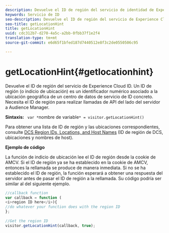 ```yaml
---
description: Devuelve el ID de región del servicio de identidad de Experience Cloud. Un ID de región (o indicio de ubicación) es un identificador numérico asociado a la ubicación geográfica de un centro de datos de servicio de ID concreto. Necesita el ID de región para realizar llamadas de API del lado del servidor a Audience Manager.
keywords: Servicio de ID
seo-description: Devuelve el ID de región del servicio de Experience Cloud ID. Un ID de región (o indicio de ubicación) es un identificador numérico asociado a la ubicación geográfica de un centro de datos de servicio de ID concreto. Necesita el ID de región para realizar llamadas de API del lado del servidor a Audience Manager.
seo-title: getLocationHint
title: getLocationHint
uuid: cdc312b7-d270-4a5c-a2bb-0fbb37f1e2f4
translation-type: tm+mt
source-git-commit: e6d65f1bfed187d7440512e8f3c2de0550506c95

---
```



# getLocationHint{#getlocationhint}

Devuelve el ID de región del servicio de Experience Cloud ID. Un ID de región (o indicio de ubicación) es un identificador numérico asociado a la ubicación geográfica de un centro de datos de servicio de ID concreto. Necesita el ID de región para realizar llamadas de API del lado del servidor a Audience Manager.

**Sintaxis:** ` var *`nombre de variable`* = visitor.getLocationHint()`

Para obtener una lista de ID de región y las ubicaciones correspondientes, consulte [DCS Region IDs, Locations, and Host Names](https://marketing.adobe.com/resources/help/en_US/aam/dcs-regions.html) (ID de región de DCS, ubicaciones y nombres de host).

**Ejemplo de código**

La función de indicio de ubicación lee el ID de región desde la cookie de AMCV. Si el ID de región ya se ha establecido en la cookie de AMCV, entonces la rellamada se produce de manera inmediata. Si no se ha establecido el ID de región, la función esperará a obtener una respuesta del servidor antes de pasar el ID de región a la rellamada. Su código podría ser similar al del siguiente ejemplo.

```js
//callback function 
var callback = function ( 
<i>region ID here</i>){ 
//do whatever your function does with the region ID 
}; 
 
//Get the region ID 
visitor.getLocationHint(callback, true); 
```

